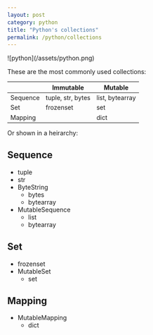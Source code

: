 ```yaml
---
layout: post
category: python
title: "Python's collections"
permalink: /python/collections
---
```

<div class="wide-logos" markdown="1">
![python](/assets/python.png)
</div>

These are the most commonly used collections:

|          | Immutable         | Mutable         |
|----------|-------------------|-----------------|
| Sequence | tuple, str, bytes | list, bytearray |
| Set      | frozenset         | set             |
| Mapping  |                   | dict            |

Or shown in a heirarchy:

## Sequence
- tuple
- str
- ByteString
    - bytes
    - bytearray
- MutableSequence
    - list
    - bytearray

## Set

- frozenset
- MutableSet
    - set

## Mapping
- MutableMapping
    - dict
